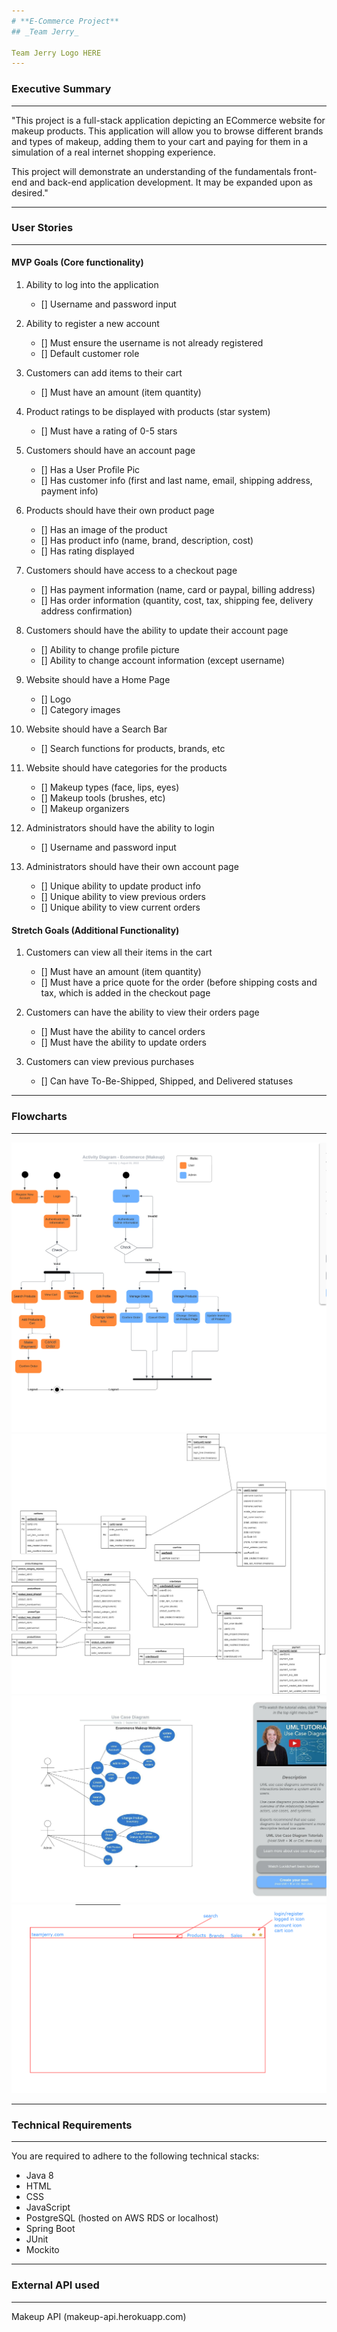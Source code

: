 ```yaml
---
# **E-Commerce Project**
## _Team Jerry_

Team Jerry Logo HERE
---
```


### Executive Summary
***
"This project is a full-stack application depicting an ECommerce website for makeup products. This application will allow you to browse different brands and types of makeup, adding them to your cart and paying for them in a simulation of a real internet shopping experience.

This project will demonstrate an understanding of the fundamentals front-end and back-end application development. It may be expanded upon as desired."

***
### User Stories
***

#### MVP Goals (Core functionality)
1. Ability to log into the application
    - [] Username and password input

2. Ability to register a new account
    - [] Must ensure the username is not already registered
    - [] Default customer role
    
3. Customers can add items to their cart
    - [] Must have an amount (item quantity)
    
4. Product ratings to be displayed with products (star system)
    - [] Must have a rating of 0-5 stars
    
5. Customers should have an account page
    - [] Has a User Profile Pic
    - [] Has customer info (first and last name, email, shipping address, payment info)
    
6. Products should have their own product page
    - [] Has an image of the product
    - [] Has product info (name, brand, description, cost)
    - [] Has rating displayed
    
7. Customers should have access to a checkout page
    - [] Has payment information (name, card or paypal, billing address)
    - [] Has order information (quantity, cost, tax, shipping fee, delivery address confirmation)
    
8. Customers should have the ability to update their account page
    - [] Ability to change profile picture
    - [] Ability to change account information (except username)
    
9. Website should have a Home Page
    - [] Logo
    - [] Category images
    
10. Website should have a Search Bar
	- [] Search functions for products, brands, etc
	
11. Website should have categories for the products
    - [] Makeup types (face, lips, eyes)
    - [] Makeup tools (brushes, etc)
    - [] Makeup organizers
   
12. Administrators should have the ability to login
    - [] Username and password input
    
13. Administrators should have their own account page
    - [] Unique ability to update product info
    - [] Unique ability to view previous orders
    - [] Unique ability to view current orders
    

#### Stretch Goals (Additional Functionality)

1. Customers can view all their items in the cart
    - [] Must have an amount (item quantity)
    - [] Must have a price quote for the order (before shipping costs and tax, which is added in the checkout page
    
2. Customers can have the ability to view their orders page
    - [] Must have the ability to cancel orders
    - [] Must have the ability to update orders

3. Customers can view previous purchases
    - [] Can have To-Be-Shipped, Shipped, and Delivered statuses

***
### Flowcharts
***

![Activity](imgs/activity.jpeg)
![Logical](imgs/logical.jpg)
![Use Case](imgs/UseCaseDiagram.jpeg)
![Website Example](imgs/website-ex.png)

***
### Technical Requirements
***
You are required to adhere to the following technical stacks:
- Java 8
- HTML
- CSS
- JavaScript
- PostgreSQL (hosted on AWS RDS or localhost)
- Spring Boot
- JUnit
- Mockito

***
### External API used
***

Makeup API (makeup-api.herokuapp.com)

